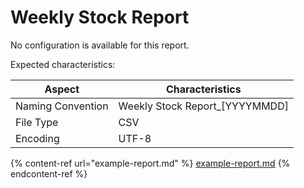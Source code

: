# Weekly Stock Report

No configuration is available for this report.

Expected characteristics:

| Aspect            | Characteristics                  |
| ----------------- | -------------------------------- |
| Naming Convention | Weekly Stock Report\_\[YYYYMMDD] |
| File Type         | CSV                              |
| Encoding          | UTF-8                            |

{% content-ref url="example-report.md" %}
[example-report.md](example-report.md)
{% endcontent-ref %}


